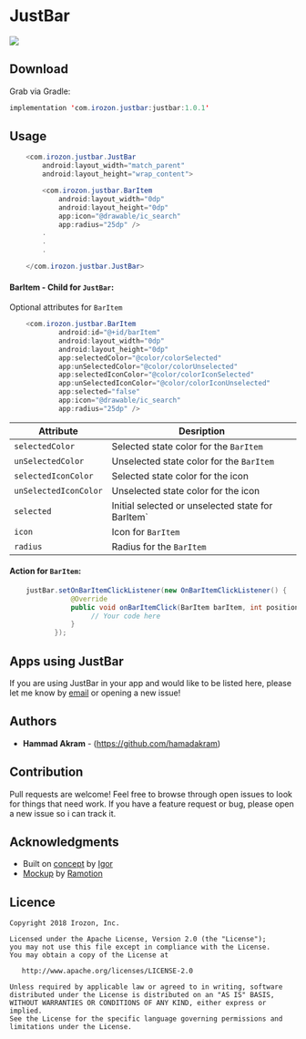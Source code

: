 # JustBar

![](https://github.com/Hamadakram/JustBar/blob/master/art/banner.gif)
## Download
Grab via Gradle:
```java
implementation 'com.irozon.justbar:justbar:1.0.1'
```
## Usage
```java
    <com.irozon.justbar.JustBar
        android:layout_width="match_parent"
        android:layout_height="wrap_content">

        <com.irozon.justbar.BarItem
            android:layout_width="0dp"
            android:layout_height="0dp"
            app:icon="@drawable/ic_search"
            app:radius="25dp" />
        .
        .
        .

    </com.irozon.justbar.JustBar>
```
#### BarItem - Child for ` JustBar `:
Optional attributes for ` BarItem `
```java
    <com.irozon.justbar.BarItem
            android:id="@+id/barItem"
            android:layout_width="0dp"
            android:layout_height="0dp"
            app:selectedColor="@color/colorSelected"
            app:unSelectedColor="@color/colorUnselected"
            app:selectedIconColor="@color/colorIconSelected"
            app:unSelectedIconColor="@color/colorIconUnselected"
            app:selected="false"
            app:icon="@drawable/ic_search"
            app:radius="25dp" />
```
Attribute | Desription
--- | ---
`selectedColor` | Selected state color for the ` BarItem `
`unSelectedColor` | Unselected state color for the `BarItem`
`selectedIconColor` | Selected state color for the icon
`unSelectedIconColor` | Unselected state color for the icon
`selected` | Initial selected or unselected state for BarItem`
`icon` | Icon for `BarItem`
`radius` | Radius for the `BarItem`


#### Action for `BarItem`:
```java
    justBar.setOnBarItemClickListener(new OnBarItemClickListener() {
               @Override
               public void onBarItemClick(BarItem barItem, int position) {
                    // Your code here
               }
           });
```

## Apps using JustBar
If you are using JustBar in your app and would like to be listed here, please let me know by [email](mailto:hamadakram91@gmail.com) or opening a new issue!

## Authors

* **Hammad Akram** - (https://github.com/hamadakram)

## Contribution
Pull requests are welcome! Feel free to browse through open issues to look for things that need work. If you have a feature request or bug, please open a new issue so i can track it.

## Acknowledgments

* Built on [concept](https://www.uplabs.com/posts/function-bar-animation-asus-zenui-6-0-concept) by [Igor](https://www.uplabs.com/motionigor)
* [Mockup](https://dribbble.com/shots/2638092-Free-HTC-One-A9-Mockup-PSD) by [Ramotion](https://dribbble.com/Ramotion)

## Licence
```
Copyright 2018 Irozon, Inc.

Licensed under the Apache License, Version 2.0 (the "License");
you may not use this file except in compliance with the License.
You may obtain a copy of the License at

   http://www.apache.org/licenses/LICENSE-2.0

Unless required by applicable law or agreed to in writing, software
distributed under the License is distributed on an "AS IS" BASIS,
WITHOUT WARRANTIES OR CONDITIONS OF ANY KIND, either express or implied.
See the License for the specific language governing permissions and
limitations under the License.
```
